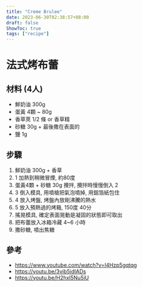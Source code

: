 ```yaml
---
title: "Creme Brulee"
date: 2023-06-30T02:38:57+08:00
draft: false
ShowToc: true
tags: ["recipe"]
---
```


# 法式烤布蕾

## 材料 (4人)

- 鮮奶油 300g
- 蛋黃 4顆 ~ 80g
- 香草莢 1/2 條 or 香草精
- 砂糖 30g + 最後撒在表面的
- 鹽 1g

## 步驟

1. 鮮奶油 300g + 香草
2. 1 加熱到稍微冒煙, 約80度
3. 蛋黃4顆 + 砂糖 30g 攪拌, 攪拌時慢慢倒入 2
4. 3 倒入模具, 用噴槍把氣泡噴掉, 用鋁箔紙包住
5. 4 放入烤盤, 烤盤內放剛沸騰的熱水
6. 5 放入預熱過的烤箱, 150度 40分
7. 搖晃模具, 確定表面晃動是凝固的狀態即可取出
8. 把布蕾放入冰箱冷藏 4~6 小時
9. 撒砂糖, 噴出焦糖

## 參考

- https://www.youtube.com/watch?v=I4Hzp5gqtqg
- https://youtu.be/3vib5idIADs
- https://youtu.be/H2hxl5Nu5iU
